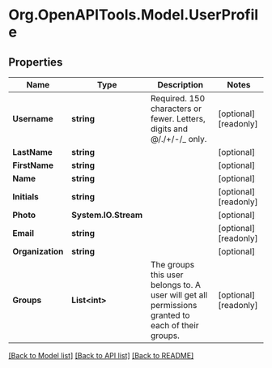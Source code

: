 
# Org.OpenAPITools.Model.UserProfile

## Properties

Name | Type | Description | Notes
------------ | ------------- | ------------- | -------------
**Username** | **string** | Required. 150 characters or fewer. Letters, digits and @/./+/-/_ only. | [optional] [readonly] 
**LastName** | **string** |  | [optional] 
**FirstName** | **string** |  | [optional] 
**Name** | **string** |  | [optional] 
**Initials** | **string** |  | [optional] [readonly] 
**Photo** | **System.IO.Stream** |  | [optional] 
**Email** | **string** |  | [optional] [readonly] 
**Organization** | **string** |  | [optional] 
**Groups** | **List&lt;int&gt;** | The groups this user belongs to. A user will get all permissions granted to each of their groups. | [optional] [readonly] 

[[Back to Model list]](../README.md#documentation-for-models)
[[Back to API list]](../README.md#documentation-for-api-endpoints)
[[Back to README]](../README.md)

